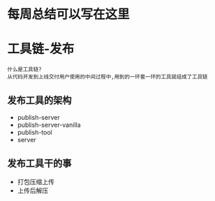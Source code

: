 # 每周总结可以写在这里
# 工具链-发布

    什么是工具链?
    从代码开发到上线交付用户使用的中间过程中,用到的一环套一环的工具就组成了工具链

## 发布工具的架构
- publish-server
- publish-server-vanilla
- publish-tool
- server

## 发布工具干的事
- 打包压缩上传
- 上传后解压